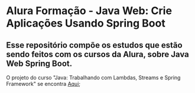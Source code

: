 # Alura Formação - Java Web: Crie Aplicações Usando Spring Boot
## Esse repositório compõe os estudos que estão sendo feitos com os cursos da Alura, sobre Java Web Spring Boot.

O projeto do curso "Java: Trabalhando com Lambdas, Streams e Spring Framework" se encontra [Aqui](https://github.com/matheus-vsm/AluraScreenMatchJavaSpringCourse);